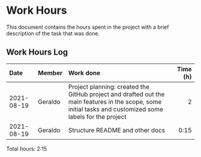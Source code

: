 # Work Hours

This document contains the hours spent in the project with a brief description of the task that was done.

## Work Hours Log

| Date       | Member  | Work done                                                                                                                                                  | Time (h) |
| :--------- | :------ | :--------------------------------------------------------------------------------------------------------------------------------------------------------- | -------: |
| 2021-08-19 | Geraldo | Project planning: created the GitHub project and drafted out the main features in the scope, some initial tasks and customized some labels for the project |        2 |
| 2021-08-19 | Geraldo | Structure README and other docs                                                                                                                            |     0:15 |

Total hours: 2:15
